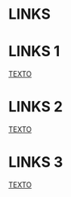 # LINKS

# LINKS 1

[TEXTO](URL)

# LINKS 2

[TEXTO](URLS "TEXTO ALTERNATIVO")

# LINKS 3

[TEXTO][site-url]

[SITE-URL]: google.com